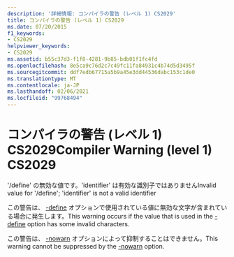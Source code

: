 ```yaml
---
description: '詳細情報: コンパイラの警告 (レベル 1) CS2029'
title: コンパイラの警告 (レベル 1) CS2029
ms.date: 07/20/2015
f1_keywords:
- CS2029
helpviewer_keywords:
- CS2029
ms.assetid: b55c37d3-f1f8-4281-9b85-bdb01f1fc4fd
ms.openlocfilehash: 8e5ca9c76d2c7c49fc11fa84931c4b74d5d3495f
ms.sourcegitcommit: ddf7edb67715a5b9a45e3dd44536dabc153c1de0
ms.translationtype: MT
ms.contentlocale: ja-JP
ms.lasthandoff: 02/06/2021
ms.locfileid: "99768494"
---
```

# <a name="compiler-warning-level-1-cs2029"></a><span data-ttu-id="1abeb-103">コンパイラの警告 (レベル 1) CS2029</span><span class="sxs-lookup"><span data-stu-id="1abeb-103">Compiler Warning (level 1) CS2029</span></span>

<span data-ttu-id="1abeb-104">'/define' の無効な値です。'identifier' は有効な識別子ではありません</span><span class="sxs-lookup"><span data-stu-id="1abeb-104">Invalid value for '/define'; 'identifier' is not a valid identifier</span></span>  
  
 <span data-ttu-id="1abeb-105">この警告は、 [-define](../language-reference/compiler-options/define-compiler-option.md) オプションで使用されている値に無効な文字が含まれている場合に発生します。</span><span class="sxs-lookup"><span data-stu-id="1abeb-105">This warning occurs if the value that is used in the [-define](../language-reference/compiler-options/define-compiler-option.md) option has some invalid characters.</span></span>  
  
 <span data-ttu-id="1abeb-106">この警告は、 [-nowarn](../language-reference/compiler-options/nowarn-compiler-option.md) オプションによって抑制することはできません。</span><span class="sxs-lookup"><span data-stu-id="1abeb-106">This warning cannot be suppressed by the [-nowarn](../language-reference/compiler-options/nowarn-compiler-option.md) option.</span></span>
